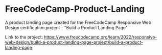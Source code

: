 # FreeCodeCamp-Product-Landing
A product landing page created for the FreeCodeCamp Responsive Web Design certification project - "Build a Product Landing Page"

Link to the project: https://www.freecodecamp.org/learn/2022/responsive-web-design/build-a-product-landing-page-project/build-a-product-landing-page
